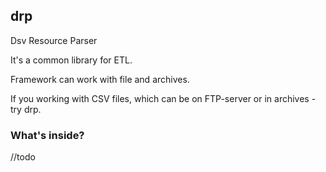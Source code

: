 ## drp
Dsv Resource Parser

It's a common library for ETL.

Framework can work with file and archives.


If you working with CSV files, which can be on FTP-server or in archives - try drp.

### What's inside?
//todo
